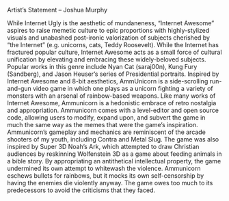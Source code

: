 Artist’s Statement – Joshua Murphy

While Internet Ugly is the aesthetic of mundaneness, “Internet Awesome” aspires to raise memetic culture to epic proportions with highly-stylized visuals and unabashed post-ironic valorization of subjects cherished by “the Internet” (e.g. unicorns, cats, Teddy Roosevelt). While the Internet has fractured popular culture, Internet Awesome acts as a small force of cultural unification by elevating and embracing these widely-beloved subjects. Popular works in this genre include Nyan Cat (saraj00n), Kung Fury (Sandberg), and Jason Heuser’s series of Presidential portraits.
Inspired by Internet Awesome and 8-bit aesthetics, AmmUnicorn is a side-scrolling run-and-gun video game in which one plays as a unicorn fighting a variety of monsters with an arsenal of rainbow-based weapons. Like many works of Internet Awesome, Ammunicorn is a hedonistic embrace of retro nostalgia and appropriation. Ammunicorn comes with a level-editor and open source code, allowing users to modify, expand upon, and subvert the game in much the same way as the memes that were the game’s inspiration.
Ammunicorn’s gameplay and mechanics are reminiscent of the arcade shooters of my youth, including Contra and Metal Slug. The game was also inspired by Super 3D Noah’s Ark, which attempted to draw Christian audiences by reskinning Wolfenstein 3D as a game about feeding animals in a bible story. By appropriating an antithetical intellectual property, the game undermined its own attempt to whitewash the violence. Ammunicorn eschews bullets for rainbows, but it mocks its own self-censorship by having the enemies die violently anyway. The game owes too much to its predecessors to avoid the criticisms that they faced.

